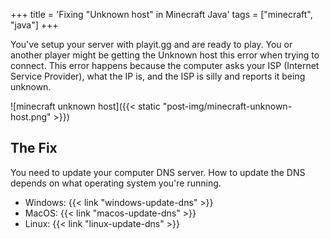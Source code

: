 +++
title = 'Fixing "Unknown host" in Minecraft Java'
tags = ["minecraft", "java"]
+++

You've setup your server with playit.gg and are ready to play. You or another player might be getting the Unknown host this error when trying to connect. This error happens because the computer asks your ISP (Internet Service Provider), what the IP is, and the ISP is silly and reports it being unknown.

![minecraft unknown host]({{< static "post-img/minecraft-unknown-host.png" >}})

## The Fix
You need to update your computer DNS server. How to update the DNS depends on what operating system you're running.
 - Windows: {{< link "windows-update-dns" >}}
 - MacOS: {{< link "macos-update-dns" >}}
 - Linux: {{< link "linux-update-dns" >}}

